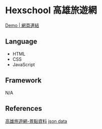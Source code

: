 # Hexschool 高雄旅遊網

<a href="https://kevinshu1995.github.io/travelInfo--js--practice/index.html">Demo | 網頁連結</a>

## Language
<ul>
 <li>HTML</li>
 <li>CSS</li>
 <li>JavaScript</li>
</ul>

## Framework
N/A

## References
<a href="https://data.kcg.gov.tw/dataset/attractions-information">高雄旅遊網-景點資料</a>
<a href="https://data.kcg.gov.tw/api/action/datastore_search?resource_id=92290ee5-6e61-456f-80c0-249eae2fcc97">json data</a>
